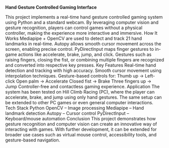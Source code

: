 **Hand Gesture Controlled Gaming Interface**

This project implements a real-time hand gesture controlled gaming system using Python and a standard webcam. By leveraging computer vision and gesture recognition, players can control games without a physical controller, making the experience more interactive and immersive.
How It Works
Mediapipe + OpenCV are used to detect and track 21 hand landmarks in real-time.
Autopy allows smooth cursor movement across the screen, enabling precise control.
PyDirectInput maps finger gestures to in-game actions like accelerate, brake, jump, and click.
Gestures such as raising fingers, closing the fist, or combining multiple fingers are recognized and converted into respective key presses.
Key Features
Real-time hand detection and tracking with high accuracy.
Smooth cursor movement using interpolation techniques.
Gesture-based controls for:
Thumb up → Left-click
Open palm → Accelerate
Closed fist → Brake
Three fingers up → Jump
Controller-free and contactless gaming experience.
Application
The system has been tested on Hill Climb Racing (PC), where the player can accelerate, brake, and jump using only hand gestures. The same setup can be extended to other PC games or even general computer interactions.
Tech Stack
Python
OpenCV – Image processing
Mediapipe – Hand landmark detection
Autopy – Cursor control
PyDirectInput – Keyboard/mouse automation
Conclusion
This project demonstrates how gesture recognition and computer vision can create an innovative way of interacting with games. With further development, it can be extended for broader use cases such as virtual mouse control, accessibility tools, and gesture-based navigation.

